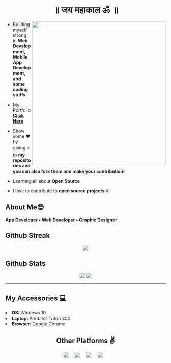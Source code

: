 <h1 align="center"> ॥ जय महाकाल ॐ ॥ </h1>
  <!--<img align="right" height="300" width="420" src="https://cdn.dribbble.com/users/1787323/screenshots/7123758/media/5c2b6b54ae3d5eabd56679e63ed83eaa.png">-->
    <img align="right" height="450" width="420" src="https://media4.giphy.com/media/CJTUXyG2ONa4luInpb/giphy_s.gif?cid=ecf05e47txu3pj8s9ecctbdnndvjiwmj4oefuli423jv2hqs&rid=giphy_s.gif">

- Building myself strong in **Web Development, Mobile App Development, and some coding stuffs**

- My Portfolio **<a href ="https://webmvp.netlify.app">Click Here</a>**

- Show some ❤️ by giving ⭐ to **my repositories and you can also fork them and make your contribution!**

- Learning all about **Open Source**

- I love to contribute to **open source projects 💡**

## **About Me😎**
**App Developer • Web Developer • Graphic Designer**

## **Github Streak**
<p align = "center">
  <img src = "https://github-readme-streak-stats.herokuapp.com/?user=mayankpathak10299&line_height=40&theme=default">
</p>

## **Github Stats**

<p align="center">
  <img src="https://github-readme-stats.vercel.app/api?username=mayankpathak10299&hide=stars&show_icons=true&line_height=48&theme=default">
  <img src="https://github-readme-stats.vercel.app/api/top-langs/?username=mayankpathak10299&count_private=true&line_height=40&theme=default">
</p>

---

## **My Accessories 💻**
<p>
	<li><b>OS: </b> Windows 10</li>
	<li><b>Laptop: </b> Predator Triton 300</li>
	<li><b>Browser: </b> Google Chrome</li>
</p>


<!--<h2 align="center">Github Profile Trophy🏆</h2>
<p>
	<a href="https://github.com/ryo-ma/github-profile-trophy"><img width=800 src="https://github-profile-trophy.vercel.app/?username=mayankpathak10299&column=7&theme=gruvbox&no-frame=true&no-bg=false"/>
	</a>
</p>
-->
<h2 align="center">Other Platforms ✌</h2>
  <p align="center">
    <a target="_blank"href="https://www.linkedin.com/in/mayank-pathak-81b1aa19a"><img src="https://img.shields.io/badge/linkedin-%230077B5.svg?&style=for-the-badge&logo=linkedin&logoColor=white" /></a>&nbsp;&nbsp;&nbsp;&nbsp;
    <a target="_blank"href="https://twitter.com/MayankP17560107"><img src="https://img.shields.io/badge/twitter-%231DA1F2.svg?&style=for-the-badge&logo=twitter&logoColor=white" /></a>&nbsp;&nbsp;&nbsp;&nbsp;
    <a href="mailto:pathakmayankrock@gmail.com?subject=Hey%20Mayank,%20From%20Github"><img src="https://img.shields.io/badge/gmail-%23D14836.svg?&style=for-the-badge&logo=gmail&logoColor=white" /></a>&nbsp;&nbsp;&nbsp;&nbsp;
<a href="https://medium.com/@pathakmayank/"><img src="https://img.shields.io/badge/medium-%ffffff.svg?&style=for-the-badge&logo=medium&logoColor=white" /></a>&nbsp;&nbsp;&nbsp;&nbsp;

</p>
